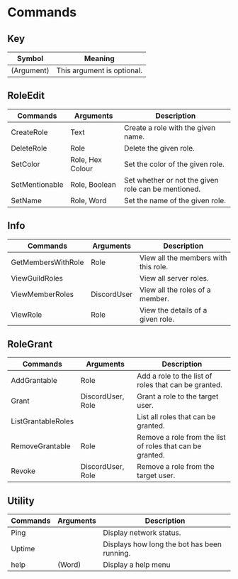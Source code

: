# Commands

## Key
| Symbol     | Meaning                    |
| ---------- | -------------------------- |
| (Argument) | This argument is optional. |

## RoleEdit
| Commands       | Arguments        | Description                                         |
| -------------- | ---------------- | --------------------------------------------------- |
| CreateRole     | Text             | Create a role with the given name.                  |
| DeleteRole     | Role             | Delete the given role.                              |
| SetColor       | Role, Hex Colour | Set the color of the given role.                    |
| SetMentionable | Role, Boolean    | Set whether or not the given role can be mentioned. |
| SetName        | Role, Word       | Set the name of the given role.                     |

## Info
| Commands           | Arguments   | Description                          |
| ------------------ | ----------- | ------------------------------------ |
| GetMembersWithRole | Role        | View all the members with this role. |
| ViewGuildRoles     | <none>      | View all server roles.               |
| ViewMemberRoles    | DiscordUser | View all the roles of a member.      |
| ViewRole           | Role        | View the details of a given role.    |

## RoleGrant
| Commands           | Arguments         | Description                                               |
| ------------------ | ----------------- | --------------------------------------------------------- |
| AddGrantable       | Role              | Add a role to the list of roles that can be granted.      |
| Grant              | DiscordUser, Role | Grant a role to the target user.                          |
| ListGrantableRoles | <none>            | List all roles that can be granted.                       |
| RemoveGrantable    | Role              | Remove a role from the list of roles that can be granted. |
| Revoke             | DiscordUser, Role | Remove a role from the target user.                       |

## Utility
| Commands | Arguments | Description                                 |
| -------- | --------- | ------------------------------------------- |
| Ping     | <none>    | Display network status.                     |
| Uptime   | <none>    | Displays how long the bot has been running. |
| help     | (Word)    | Display a help menu                         |

